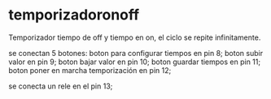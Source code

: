 # temporizadoronoff
Temporizador tiempo de off y tiempo en on, el ciclo se repite infinitamente.

se conectan 5 botones:
    boton para configurar tiempos en pin 8;
    boton subir valor en pin 9;
    boton bajar valor en pin 10;
    boton guardar tiempos en pin 11;
    boton poner en marcha temporización en pin 12;

se conecta un rele en el pin 13;
